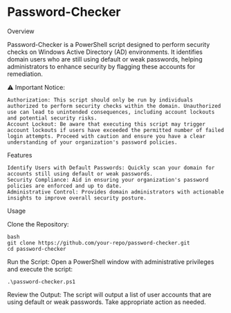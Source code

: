 # Password-Checker
Overview

Password-Checker is a PowerShell script designed to perform security checks on Windows Active Directory (AD) environments. It identifies domain users who are still using default or weak passwords, helping administrators to enhance security by flagging these accounts for remediation.

⚠️ Important Notice:

    Authorization: This script should only be run by individuals authorized to perform security checks within the domain. Unauthorized use can lead to unintended consequences, including account lockouts and potential security risks.
    Account Lockout: Be aware that executing this script may trigger account lockouts if users have exceeded the permitted number of failed login attempts. Proceed with caution and ensure you have a clear understanding of your organization's password policies.

Features

    Identify Users with Default Passwords: Quickly scan your domain for accounts still using default or weak passwords.
    Security Compliance: Aid in ensuring your organization's password policies are enforced and up to date.
    Administrative Control: Provides domain administrators with actionable insights to improve overall security posture.

Usage

Clone the Repository:

    bash
    git clone https://github.com/your-repo/password-checker.git
    cd password-checker

Run the Script:
Open a PowerShell window with administrative privileges and execute the script:

    .\password-checker.ps1

    
Review the Output:
The script will output a list of user accounts that are using default or weak passwords. Take appropriate action as needed.
